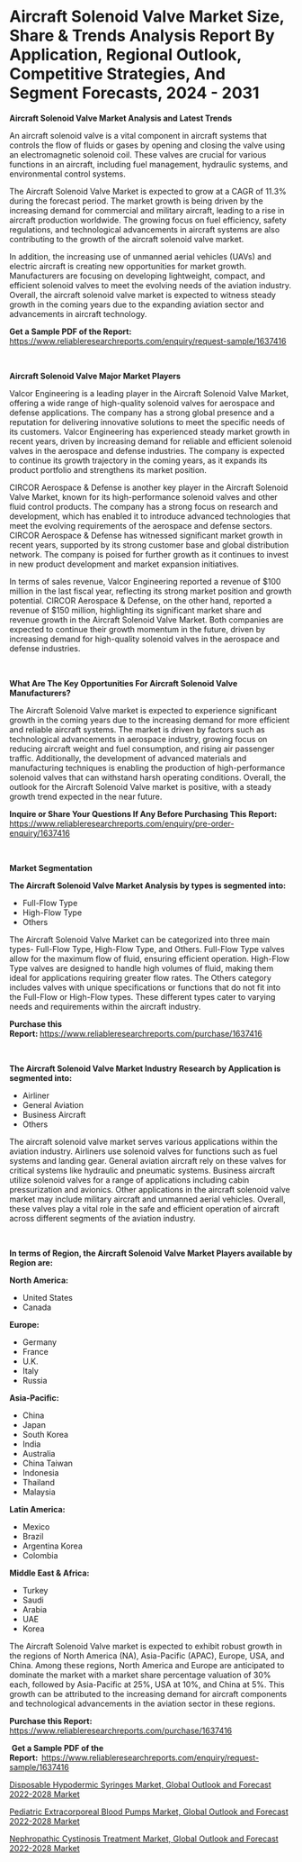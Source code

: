 <p><h1>Aircraft Solenoid Valve Market Size, Share & Trends Analysis Report By Application, Regional Outlook, Competitive Strategies, And Segment Forecasts, 2024 - 2031</h1></p><p><strong>Aircraft Solenoid Valve Market Analysis and Latest Trends</strong></p>
<p><p>An aircraft solenoid valve is a vital component in aircraft systems that controls the flow of fluids or gases by opening and closing the valve using an electromagnetic solenoid coil. These valves are crucial for various functions in an aircraft, including fuel management, hydraulic systems, and environmental control systems.</p><p>The Aircraft Solenoid Valve Market is expected to grow at a CAGR of 11.3% during the forecast period. The market growth is being driven by the increasing demand for commercial and military aircraft, leading to a rise in aircraft production worldwide. The growing focus on fuel efficiency, safety regulations, and technological advancements in aircraft systems are also contributing to the growth of the aircraft solenoid valve market.</p><p>In addition, the increasing use of unmanned aerial vehicles (UAVs) and electric aircraft is creating new opportunities for market growth. Manufacturers are focusing on developing lightweight, compact, and efficient solenoid valves to meet the evolving needs of the aviation industry. Overall, the aircraft solenoid valve market is expected to witness steady growth in the coming years due to the expanding aviation sector and advancements in aircraft technology.</p></p>
<p><strong>Get a Sample PDF of the Report:&nbsp;</strong> <a href="https://www.reliableresearchreports.com/enquiry/request-sample/1637416">https://www.reliableresearchreports.com/enquiry/request-sample/1637416</a></p>
<p>&nbsp;</p>
<p><strong>Aircraft Solenoid Valve Major Market Players</strong></p>
<p><p>Valcor Engineering is a leading player in the Aircraft Solenoid Valve Market, offering a wide range of high-quality solenoid valves for aerospace and defense applications. The company has a strong global presence and a reputation for delivering innovative solutions to meet the specific needs of its customers. Valcor Engineering has experienced steady market growth in recent years, driven by increasing demand for reliable and efficient solenoid valves in the aerospace and defense industries. The company is expected to continue its growth trajectory in the coming years, as it expands its product portfolio and strengthens its market position.</p><p>CIRCOR Aerospace & Defense is another key player in the Aircraft Solenoid Valve Market, known for its high-performance solenoid valves and other fluid control products. The company has a strong focus on research and development, which has enabled it to introduce advanced technologies that meet the evolving requirements of the aerospace and defense sectors. CIRCOR Aerospace & Defense has witnessed significant market growth in recent years, supported by its strong customer base and global distribution network. The company is poised for further growth as it continues to invest in new product development and market expansion initiatives.</p><p>In terms of sales revenue, Valcor Engineering reported a revenue of $100 million in the last fiscal year, reflecting its strong market position and growth potential. CIRCOR Aerospace & Defense, on the other hand, reported a revenue of $150 million, highlighting its significant market share and revenue growth in the Aircraft Solenoid Valve Market. Both companies are expected to continue their growth momentum in the future, driven by increasing demand for high-quality solenoid valves in the aerospace and defense industries.</p></p>
<p>&nbsp;</p>
<p><strong>What Are The Key Opportunities For Aircraft Solenoid Valve Manufacturers?</strong></p>
<p><p>The Aircraft Solenoid Valve market is expected to experience significant growth in the coming years due to the increasing demand for more efficient and reliable aircraft systems. The market is driven by factors such as technological advancements in aerospace industry, growing focus on reducing aircraft weight and fuel consumption, and rising air passenger traffic. Additionally, the development of advanced materials and manufacturing techniques is enabling the production of high-performance solenoid valves that can withstand harsh operating conditions. Overall, the outlook for the Aircraft Solenoid Valve market is positive, with a steady growth trend expected in the near future.</p></p>
<p><strong>Inquire or Share Your Questions If Any Before Purchasing This Report:</strong> <a href="https://www.reliableresearchreports.com/enquiry/pre-order-enquiry/1637416">https://www.reliableresearchreports.com/enquiry/pre-order-enquiry/1637416</a></p>
<p>&nbsp;</p>
<p><strong>Market Segmentation</strong></p>
<p><strong>The Aircraft Solenoid Valve Market Analysis by types is segmented into:</strong></p>
<p><ul><li>Full-Flow Type</li><li>High-Flow Type</li><li>Others</li></ul></p>
<p><p>The Aircraft Solenoid Valve Market can be categorized into three main types- Full-Flow Type, High-Flow Type, and Others. Full-Flow Type valves allow for the maximum flow of fluid, ensuring efficient operation. High-Flow Type valves are designed to handle high volumes of fluid, making them ideal for applications requiring greater flow rates. The Others category includes valves with unique specifications or functions that do not fit into the Full-Flow or High-Flow types. These different types cater to varying needs and requirements within the aircraft industry.</p></p>
<p><strong>Purchase this Report:&nbsp;</strong><a href="https://www.reliableresearchreports.com/purchase/1637416">https://www.reliableresearchreports.com/purchase/1637416</a></p>
<p>&nbsp;</p>
<p><strong>The Aircraft Solenoid Valve Market Industry Research by Application is segmented into:</strong></p>
<p><ul><li>Airliner</li><li>General Aviation</li><li>Business Aircraft</li><li>Others</li></ul></p>
<p><p>The aircraft solenoid valve market serves various applications within the aviation industry. Airliners use solenoid valves for functions such as fuel systems and landing gear. General aviation aircraft rely on these valves for critical systems like hydraulic and pneumatic systems. Business aircraft utilize solenoid valves for a range of applications including cabin pressurization and avionics. Other applications in the aircraft solenoid valve market may include military aircraft and unmanned aerial vehicles. Overall, these valves play a vital role in the safe and efficient operation of aircraft across different segments of the aviation industry.</p></p>
<p>&nbsp;</p>
<p><strong>In terms of Region, the Aircraft Solenoid Valve Market Players available by Region are:</strong></p>
<p>
    <p> <strong> North America: </strong>
        <ul>
            <li>United States</li>
            <li>Canada</li>
        </ul>
        </p> 
    <p> <strong> Europe: </strong>
        <ul>
            <li>Germany</li>
            <li>France</li>
            <li>U.K.</li>
            <li>Italy</li>
            <li>Russia</li>
        </ul>
        </p> 
    <p> <strong> Asia-Pacific: </strong>
        <ul>
            <li>China</li>
            <li>Japan</li>
            <li>South Korea</li>
            <li>India</li>
            <li>Australia</li>
            <li>China Taiwan</li>
            <li>Indonesia</li>
            <li>Thailand</li>
            <li>Malaysia</li>
        </ul>
        </p> 
    <p> <strong> Latin America: </strong>
        <ul>
            <li>Mexico</li>
            <li>Brazil</li>
            <li>Argentina Korea</li>
            <li>Colombia</li>
        </ul>
        </p> 
    <p> <strong> Middle East & Africa: </strong>
        <ul>
            <li>Turkey</li>
            <li>Saudi</li>
            <li>Arabia</li>
            <li>UAE</li>
            <li>Korea</li>
        </ul>
    </p>
    </p>
<p><p>The Aircraft Solenoid Valve market is expected to exhibit robust growth in the regions of North America (NA), Asia-Pacific (APAC), Europe, USA, and China. Among these regions, North America and Europe are anticipated to dominate the market with a market share percentage valuation of 30% each, followed by Asia-Pacific at 25%, USA at 10%, and China at 5%. This growth can be attributed to the increasing demand for aircraft components and technological advancements in the aviation sector in these regions.</p></p>
<p><strong>Purchase this Report: </strong><a href="https://www.reliableresearchreports.com/purchase/1637416">https://www.reliableresearchreports.com/purchase/1637416</a></p>
<p>&nbsp;<strong>Get a Sample PDF of the Report:&nbsp;&nbsp;</strong><a href="https://www.reliableresearchreports.com/enquiry/request-sample/1637416">https://www.reliableresearchreports.com/enquiry/request-sample/1637416</a></p>
<p><strong></strong></p>
<p><p><a href="https://view.publitas.com/reportprime-1/decoding-the-disposable-hypodermic-syringes-market-global-outlook-and-forecast-2022-2028-market-a-deep-dive-into-the-latest-market-trends-market-segmentation-and-competitive-analysis/">Disposable Hypodermic Syringes Market, Global Outlook and Forecast 2022-2028 Market</a></p><p><a href="https://view.publitas.com/reportprime-1/pediatric-extracorporeal-blood-pumps-market-global-outlook-and-forecast-2022-2028-market-size-2023-2030-global-industrial-analysis-key-geographical-regions-market-share-top-key-players-product-types-and-forecast-research-report/">Pediatric Extracorporeal Blood Pumps Market, Global Outlook and Forecast 2022-2028 Market</a></p><p><a href="https://view.publitas.com/reportprime-1/nephropathic-cystinosis-treatment-market-global-outlook-and-forecast-2022-2028-market-research-report-provides-thorough-industry-overview-which-offers-an-in-depth-analysis-of-product-trends-and-new-market-divisions/">Nephropathic Cystinosis Treatment Market, Global Outlook and Forecast 2022-2028 Market</a></p></p>